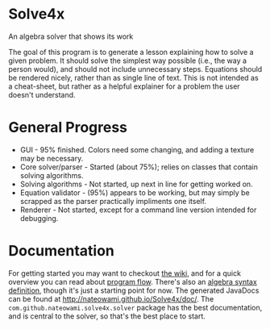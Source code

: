 Solve4x
=======
An algebra solver that shows its work

The goal of this program is to generate a lesson explaining how to solve a given problem. It should solve the simplest way possible (i.e., the way a person would), and should not include unnecessary steps. Equations should be rendered nicely, rather than as single line of text. This is not intended as a cheat-sheet, but rather as a helpful explainer for a problem the user doesn't understand.

General Progress
================
* GUI - 95% finished.  Colors need some changing, and adding a texture may be necessary. 
* Core solver/parser - Started (about 75%); relies on classes that contain solving algorithms.
* Solving algorithms - Not started, up next in line for getting worked on.
* Equation validator - (95%) appears to be working, but may simply be scrapped as the parser practically impliments one itself.
* Renderer - Not started, except for a command line version intended for debugging.

Documentation
=============
For getting started you may want to checkout [the wiki](https://github.com/Nateowami/Solve4x/wiki), and for a quick overview you can read about [program flow](https://github.com/Nateowami/Solve4x/wiki/Program-Flow). There's also an [algebra syntax definition](https://github.com/Nateowami/Solve4x/wiki/Algebra-Syntax-Definition), though it's just a starting point for now. The generated JavaDocs can be found at <http://nateowami.github.io/Solve4x/doc/>. The `com.github.nateowami.solve4x.solver` package has the best documentation, and is central to the solver, so that's the best place to start.
